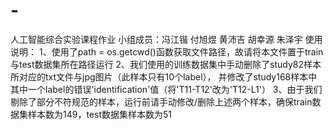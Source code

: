 # -
人工智能综合实验课程作业
小组成员：冯江锴 付旭煜 黄沛吉 胡幸源 朱泽宇
使用说明：
 1、使用了path = os.getcwd()函数获取文件路径，故请将本文件置于train与test数据集所在路径运行
 2、我们使用的训练数据集中手动删除了study82样本所对应的txt文件与jpg图片（此样本只有10个label），
    并修改了study168样本中其中一个label的错误'identification'值（将'T11-T12'改为'T12-L1'）
 3、由于我们剔除了部分不符规范的样本，运行前请手动修改/删除上述两个样本，确保train数据集样本数为149，test数据集样本数为51
